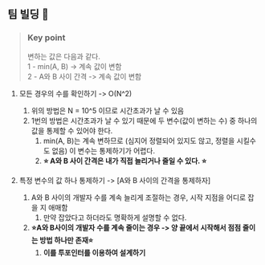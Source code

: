 ## 팀 빌딩 👬

> ### Key point
> 변하는 값은 다음과 같다.   
> 1 - min(A, B) -> 계속 값이 변함   
> 2 - A와 B 사이 간격 -> 계속 값이 변함

1. 모든 경우의 수를 확인하기 -> O(N^2)
   1. 위의 방법은 N = 10^5 이므로 시간초과가 날 수 있음
   2. 1번의 방법은 시간초과가 날 수 있기 때문에 두 변수(값이 변하는 수) 중 하나의 값을 통제할 수 있어야 한다.
      1. min(A, B)는 계속 변하므로 (심지어 정렬되어 있지도 않고, 정렬을 시킬수도 없음) 이 변수는 통제하기가 어렵다.
      2. **⭐️ A와 B 사이 간격은 내가 직접 늘리거나 줄일 수 있다. ⭐️**
   

2. 특정 변수의 값 하나 통제하기 -> [A와 B 사이의 간격을 통제하자]
   1. A와 B 사이의 개발자 수를 계속 늘리게 조절하는 경우, 시작 지점을 어디로 잡을 지 애매함
      1. 만약 잡았다고 하더라도 명확하게 설명할 수 없다.
   2. **⭐️A와 B사이의 개발자 수를 계속 줄이는 경우 -> 양 끝에서 시작해서 점점 줄이는 방법 하나만 존재⭐️**
      1. **이를 투포인터를 이용하여 설계하기**